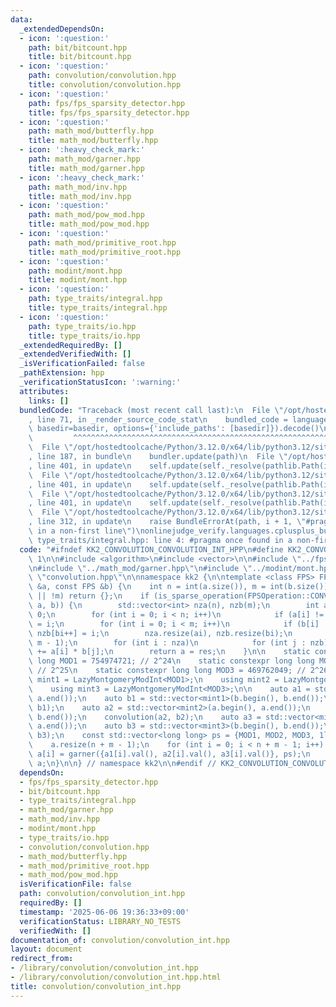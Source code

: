 ```yaml
---
data:
  _extendedDependsOn:
  - icon: ':question:'
    path: bit/bitcount.hpp
    title: bit/bitcount.hpp
  - icon: ':question:'
    path: convolution/convolution.hpp
    title: convolution/convolution.hpp
  - icon: ':question:'
    path: fps/fps_sparsity_detector.hpp
    title: fps/fps_sparsity_detector.hpp
  - icon: ':question:'
    path: math_mod/butterfly.hpp
    title: math_mod/butterfly.hpp
  - icon: ':heavy_check_mark:'
    path: math_mod/garner.hpp
    title: math_mod/garner.hpp
  - icon: ':heavy_check_mark:'
    path: math_mod/inv.hpp
    title: math_mod/inv.hpp
  - icon: ':question:'
    path: math_mod/pow_mod.hpp
    title: math_mod/pow_mod.hpp
  - icon: ':question:'
    path: math_mod/primitive_root.hpp
    title: math_mod/primitive_root.hpp
  - icon: ':question:'
    path: modint/mont.hpp
    title: modint/mont.hpp
  - icon: ':question:'
    path: type_traits/integral.hpp
    title: type_traits/integral.hpp
  - icon: ':question:'
    path: type_traits/io.hpp
    title: type_traits/io.hpp
  _extendedRequiredBy: []
  _extendedVerifiedWith: []
  _isVerificationFailed: false
  _pathExtension: hpp
  _verificationStatusIcon: ':warning:'
  attributes:
    links: []
  bundledCode: "Traceback (most recent call last):\n  File \"/opt/hostedtoolcache/Python/3.12.0/x64/lib/python3.12/site-packages/onlinejudge_verify/documentation/build.py\"\
    , line 71, in _render_source_code_stat\n    bundled_code = language.bundle(stat.path,\
    \ basedir=basedir, options={'include_paths': [basedir]}).decode()\n          \
    \         ^^^^^^^^^^^^^^^^^^^^^^^^^^^^^^^^^^^^^^^^^^^^^^^^^^^^^^^^^^^^^^^^^^^^^^^^^^^^^^^^^\n\
    \  File \"/opt/hostedtoolcache/Python/3.12.0/x64/lib/python3.12/site-packages/onlinejudge_verify/languages/cplusplus.py\"\
    , line 187, in bundle\n    bundler.update(path)\n  File \"/opt/hostedtoolcache/Python/3.12.0/x64/lib/python3.12/site-packages/onlinejudge_verify/languages/cplusplus_bundle.py\"\
    , line 401, in update\n    self.update(self._resolve(pathlib.Path(included), included_from=path))\n\
    \  File \"/opt/hostedtoolcache/Python/3.12.0/x64/lib/python3.12/site-packages/onlinejudge_verify/languages/cplusplus_bundle.py\"\
    , line 401, in update\n    self.update(self._resolve(pathlib.Path(included), included_from=path))\n\
    \  File \"/opt/hostedtoolcache/Python/3.12.0/x64/lib/python3.12/site-packages/onlinejudge_verify/languages/cplusplus_bundle.py\"\
    , line 401, in update\n    self.update(self._resolve(pathlib.Path(included), included_from=path))\n\
    \  File \"/opt/hostedtoolcache/Python/3.12.0/x64/lib/python3.12/site-packages/onlinejudge_verify/languages/cplusplus_bundle.py\"\
    , line 312, in update\n    raise BundleErrorAt(path, i + 1, \"#pragma once found\
    \ in a non-first line\")\nonlinejudge_verify.languages.cplusplus_bundle.BundleErrorAt:\
    \ type_traits/integral.hpp: line 4: #pragma once found in a non-first line\n"
  code: "#ifndef KK2_CONVOLUTION_CONVOLUTION_INT_HPP\n#define KK2_CONVOLUTION_CONVOLUTION_INT_HPP\
    \ 1\n\n#include <algorithm>\n#include <vector>\n\n#include \"../fps/fps_sparsity_detector.hpp\"\
    \n#include \"../math_mod/garner.hpp\"\n#include \"../modint/mont.hpp\"\n#include\
    \ \"convolution.hpp\"\n\nnamespace kk2 {\n\ntemplate <class FPS> FPS convolution_int(FPS\
    \ &a, const FPS &b) {\n    int n = int(a.size()), m = int(b.size());\n    if (!n\
    \ || !m) return {};\n    if (is_sparse_operation(FPSOperation::CONVOLUTION, 0,\
    \ a, b)) {\n        std::vector<int> nza(n), nzb(m);\n        int ai = 0, bi =\
    \ 0;\n        for (int i = 0; i < n; i++)\n            if (a[i] != mint(0)) nza[ai++]\
    \ = i;\n        for (int i = 0; i < m; i++)\n            if (b[i] != mint(0))\
    \ nzb[bi++] = i;\n        nza.resize(ai), nzb.resize(bi);\n        FPS res(n +\
    \ m - 1);\n        for (int i : nza)\n            for (int j : nzb) res[i + j]\
    \ += a[i] * b[j];\n        return a = res;\n    }\n\n    static constexpr long\
    \ long MOD1 = 754974721; // 2^24\n    static constexpr long long MOD2 = 167772161;\
    \ // 2^25\n    static constexpr long long MOD3 = 469762049; // 2^26\n    using\
    \ mint1 = LazyMontgomeryModInt<MOD1>;\n    using mint2 = LazyMontgomeryModInt<MOD2>;\n\
    \    using mint3 = LazyMontgomeryModInt<MOD3>;\n\n    auto a1 = std::vector<mint1>(a.begin(),\
    \ a.end());\n    auto b1 = std::vector<mint1>(b.begin(), b.end());\n    convolution(a1,\
    \ b1);\n    auto a2 = std::vector<mint2>(a.begin(), a.end());\n    auto b2 = std::vector<mint2>(b.begin(),\
    \ b.end());\n    convolution(a2, b2);\n    auto a3 = std::vector<mint3>(a.begin(),\
    \ a.end());\n    auto b3 = std::vector<mint3>(b.begin(), b.end());\n    convolution(a3,\
    \ b3);\n    const std::vector<long long> ps = {MOD1, MOD2, MOD3, 1ll << 31};\n\
    \    a.resize(n + m - 1);\n    for (int i = 0; i < n + m - 1; i++) {\n       \
    \ a[i] = garner({a1[i].val(), a2[i].val(), a3[i].val()}, ps);\n    }\n    return\
    \ a;\n}\n\n} // namespace kk2\n\n#endif // KK2_CONVOLUTION_CONVOLUTION_INT_HPP\n"
  dependsOn:
  - fps/fps_sparsity_detector.hpp
  - bit/bitcount.hpp
  - type_traits/integral.hpp
  - math_mod/garner.hpp
  - math_mod/inv.hpp
  - modint/mont.hpp
  - type_traits/io.hpp
  - convolution/convolution.hpp
  - math_mod/butterfly.hpp
  - math_mod/primitive_root.hpp
  - math_mod/pow_mod.hpp
  isVerificationFile: false
  path: convolution/convolution_int.hpp
  requiredBy: []
  timestamp: '2025-06-06 19:36:33+09:00'
  verificationStatus: LIBRARY_NO_TESTS
  verifiedWith: []
documentation_of: convolution/convolution_int.hpp
layout: document
redirect_from:
- /library/convolution/convolution_int.hpp
- /library/convolution/convolution_int.hpp.html
title: convolution/convolution_int.hpp
---
```

